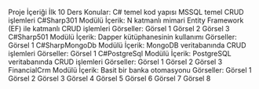 Proje İçeriği
İlk 10 Ders
Konular:
C# temel kod yapısı
MSSQL temel CRUD işlemleri
C#Sharp301 Modülü
İçerik:
N katmanlı mimari
Entity Framework (EF) ile katmanlı CRUD işlemleri
Görseller:
Görsel 1
Görsel 2
Görsel 3
C#Sharp501 Modülü
İçerik:
Dapper kütüphanesinin kullanımı
Görseller:
Görsel 1
C#SharpMongoDb Modülü
İçerik:
MongoDB veritabanında CRUD işlemleri
Görseller:
Görsel 1
C#PostgreSql Modülü
İçerik:
PostgreSQL veritabanında CRUD işlemleri
Görseller:
Görsel 1
Görsel 2
Görsel 3
FinancialCrm Modülü
İçerik:
Basit bir banka otomasyonu
Görseller:
Görsel 1
Görsel 2
Görsel 3
Görsel 4
Görsel 5
Görsel 6
Görsel 7
Görsel 8
